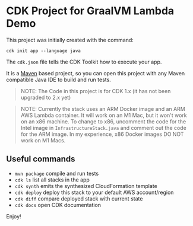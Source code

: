 # CDK Project for GraalVM Lambda Demo

This project was initially created with the command:

```
cdk init app --language java
```

The `cdk.json` file tells the CDK Toolkit how to execute your app.

It is a [Maven](https://maven.apache.org/) based project, so you can open this project with any Maven compatible Java IDE to build and run tests.

> NOTE: The Code in this project is for CDK 1.x (it has not been upgraded to 2.x yet)

> NOTE: Currently the stack uses an ARM Docker image and an ARM AWS Lambda container. It will work on an M1 Mac, but 
> it won't work on an x86 machine. To change to x86, uncomment the code for the Intel image in `InfrastructureStack.java` and comment out the code for the ARM image. 
> In my experience, x86 Docker images DO NOT work on M1 Macs.

## Useful commands

 * `mvn package`     compile and run tests
 * `cdk ls`          list all stacks in the app
 * `cdk synth`       emits the synthesized CloudFormation template
 * `cdk deploy`      deploy this stack to your default AWS account/region
 * `cdk diff`        compare deployed stack with current state
 * `cdk docs`        open CDK documentation

Enjoy!
